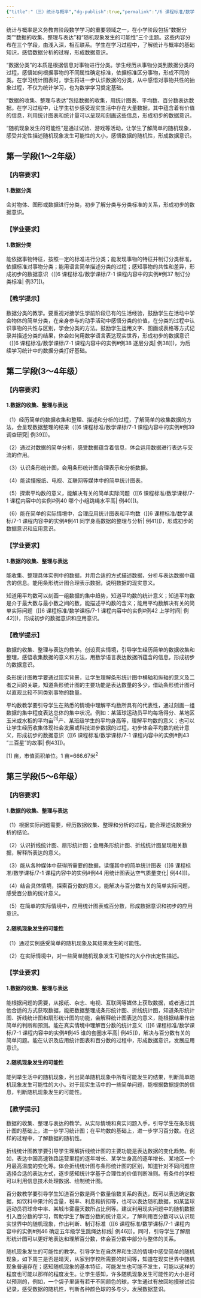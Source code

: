 ```yaml
---
{"title":"（三）统计与概率","dg-publish":true,"permalink":"/6 课程标准/数学课标/4-3 统计与概率/","dgPassFrontmatter":true,"noteIcon":""}
---
```



统计与概率是义务教育阶段数学学习的重要领域之一，在小学阶段包括“数据分类”“数据的收集、整理与表达”和“随机现象发生的可能性”三个主题。这些内容分布在三个学段，由浅入深，相互联系。学生在学习过程中，了解统计与概率的基础知识，感悟数据分析的过程，形成数据意识。

“数据分类”的本质是根据信息对事物进行分类。学生经历从事物分类到数据分类的过程，感悟如何根据事物的不同属性确定标准，依据标准区分事物，形成不同的类。在学习统计图表时，学生将进一步认识数据的分类，从中感悟对事物共性的抽象过程，不仅为统计学习，也为数学学习奠定基础。

“数据的收集、整理与表达”包括数据的收集，用统计图表、平均数、百分数表达数据。在学习过程中，让学生初步感受现实生活中存在大量数据，其中蕴含着有价值的信息，利用统计图表和统计量可以呈现和刻画这些信息，形成初步的数据意识。

“随机现象发生的可能性”是通过试验、游戏等活动，让学生了解简单的随机现象，感受并定性描述随机现象发生可能性的大小，感悟数据的随机性，形成数据意识。

## 第一学段(1～2年级）

### 【内容要求】

#### 1.数据分类

会对物体、图形或数据进行分类，初步了解分类与分类标准的关系，形成初步的数据意识。

### 【学业要求】

#### 1.数据分类

能依据事物特征，按照一定的标准进行分类；能发现事物的特征并制订分类标准，依据标准对事物分类；能用语言简单描述分类的过程；感知事物的共性和差异，形成初步的数据意识（[[6 课程标准/数学课标/7-1 课程内容中的实例#例37 制订分类标准\| 例37]])。

### 【教学提示】 

数据分类的教学。要重视对接学生学前阶段已有的生活经验，鼓励学生在活动中学会物体的简单分类，在亲身参与的动手活动中感悟分类的价值，在分类的过程中认识事物的共性与区别，学会分类的方法。鼓励学生运用文字、图画或表格等方式记录并描述分类的结果，体会如何用数学语言表达现实世界，形成初步的数据意识（[[6 课程标准/数学课标/7-1 课程内容中的实例#例38 逐层分类\| 例38]])，为后续学习统计中的数据分类打好基础。

## 第二学段(3～4年级）

### 【内容要求】

#### 1.数据的收集、整理与表达 

（1）经历简单的数据收集和整理、描述和分析的过程，了解简单的收集数据的方法，会呈现数据整理的结果（[[6 课程标准/数学课标/7-1 课程内容中的实例#例39 调查研究\| 例39]])。

（2）通过对数据的简单分析，感受数据蕴含着信息，体会运用数据进行表达与交流的作用。

（3）认识条形统计图，会用条形统计图合理表示和分析数据。

（4）能读懂报纸、电视、互联网等媒体中的简单统计图表。

（5）探索平均数的意义，能解决有关的简单实际问题（[[6 课程标准/数学课标/7-1 课程内容中的实例#例40 哪个小组跳绳水平高\| 例40]])。

（6）能在简单的实际情境中，合理应用统计图表和平均数（[[6 课程标准/数学课标/7-1 课程内容中的实例#例41 同学身高数据的整理与分析\| 例41]])，形成初步的数据意识和应用意识。

### 【学业要求】

#### 1.数据的收集、整理与表达 

能收集、整理具体实例中的数据，并用合适的方式描述数据，分析与表达数据中蕴含的信息。能用条形统计图合理表示数据，说明数据的现实意义。

知道用平均数可以刻画一组数据的集中趋势，知道平均数的统计意义；知道平均数是介于最大数与最小数之间的数，能描述平均数的含义；能用平均数解决有关的简单实际问题（[[6 课程标准/数学课标/7-1 课程内容中的实例#例42 上学时间\| 例42]])，形成初步的数据意识和应用意识。

### 【教学提示】

数据的收集、整理与表达的教学。创设真实情境，引导学生经历简单的数据收集和整理，感悟收集数据的意义和方法，用数学语言表达数据所蕴含的信息，形成初步的数据意识。

条形统计图教学要通过现实背景，让学生理解条形统计图中横轴和纵轴的意义及二者之间的关联，知道条形统计图的主要功能是表达数量的多少，借助条形统计图可以直观比较不同类别事物的数量。

平均数教学要引导学生在熟悉的情境中理解平均数所具有的代表性，通过刻画一组数据的集中程度表达总体的集中状况。例如：某篮球运动员平均每场得分、某地区玉米或水稻的平均亩<sup>[1]</sup>产、某班级学生的平均身高等，理解平均数的意义；也可以让学生经历收集体现社会发展或科技进步数据的过程，初步体会平均数的统计意义，形成初步的数据意识（[[6 课程标准/数学课标/7-1 课程内容中的实例#例43 “三百星”的故事\| 例43]])。

[1] 亩，市值面积单位。1 亩≈666.67米<sup>2</sup>

## 第三学段(5～6年级）

### 【内容要求】

#### 1.数据的收集、整理与表达 

（1）根据实际问题需要，经历数据收集、整理和分析的过程，能合理述说数据分析的结论。

（2）认识折线统计图、扇形统计图；会用条形统计图、折线统计图呈现相关数据，解释所表达的意义。

（3）能从各种媒体中获得所需要的数据，读懂其中的简单统计图表（[[6 课程标准/数学课标/7-1 课程内容中的实例#例44 用统计图表达空气质量变化\| 例44]])。

（4）结合具体情境，探索百分数的意义，能解决与百分数有关的简单实际问题，感受百分数的统计意义。

（5）在简单的实际情境中，应用统计图表或百分数，形成数据意识和初步的应用意识。

#### 2.随机现象发生的可能性

（1）通过实例感受简单的随机现象及其结果发生的可能性。

（2）在实际情境中，对一些简单随机现象发生可能性的大小作出定性描述。

### 【学业要求】

#### 1.数据的收集、整理与表达

能根据问题的需要，从报纸、杂志、电视、互联网等媒体上获取数据，或者通过其他合适的方式获取数据，能把数据整理成条形统计图、折线统计图，知道条形统计图、折线统计图和扇形统计图的功能，会解释统计图表达的意义，能根据结果作出简单的判断和预测。能在真实情境中理解百分数的统计意义（[[6 课程标准/数学课标/7-1 课程内容中的实例#例45 谁的套圈水平高\| 例45]])，解决与百分数有关的简单问题。能在认识及应用统计图表和百分数的过程中，形成数据意识，发展应用意识。

#### 2.随机现象发生的可能性

能列举生活中的随机现象，列出简单随机现象中所有可能发生的结果，判断简单随机现象发生可能性的大小。对于现实生活中的一些简单问题，能根据数据提供的信息，判断随机现象发生的可能性。

### 【教学提示】

数据的收集、整理与表达的教学。从实际情境和真实问题入手，引导学生在条形统计图的基础上，进一步学习统计图；在平均数的基础上，进一步学习百分数。在这样的过程中，了解数据的随机性。

折线统计图教学要引导学生理解折线统计图的主要功能是表达数据的变化趋势。例如，表达中国高速铁路运营里程的逐年增长、某学生身高的逐年增长、某地区一个月最高温度的变化等。体会折线统计图与条形统计图的区别，知道针对不同问题应选择合适的表达方式，逐步感知统计学基于合理性的价值判断准则。有条件的学校可以利用信息技术处理数据、绘制统计图。

百分数教学要引导学生知道百分数是两个数量倍数关系的表达，既可以表达确定数据，如饮料中果汁的含量，税率、利息和折扣等，也可以表达随机数据，如某篮球运动员罚球命中率、某城市雾霾天数所占比例等。建议利用现实问题中的随机数据引入百分数的学习，帮助学生了解百分数的统计意义，了解利用百分数可以认识现实世界中的随机现象，作出判断、制订标准（[[6 课程标准/数学课标/7-1 课程内容中的实例#例46 确定五年级学生跳绳达标线\| 例46]])。同时，引导学生了解扇形统计图可以更好地表达和理解百分数，体会百分数中部分与整体的关系。

随机现象发生的可能性的教学。引导学生在自然界和生活的情境中感受简单的随机现象，如下周三是否是晴天，从家到学校所需要的时间等，知道在现实世界中随机现象普遍存在；感知随机现象的基本特征，可能发生也可能不发生，可能以这样的程度也可能以那样的程度发生。让学生感知，许多随机现象发生可能性的大小是可以预测的，例如，一个袋子里装有若干不同颜色的球，学生通过有放回地摸球试验记录，感受数据的随机性，判断各种颜色球的多与少，发展数据意识。